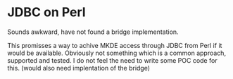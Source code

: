 # JDBC on Perl
Sounds awkward, have not found a bridge implementation.

This promisses a way to achive MKDE access through JDBC from Perl if it would be available.
Obviously not something which is a common approach, supported and tested.
I do not feel the need to write some POC code for this. (would also need implentation of the bridge)

